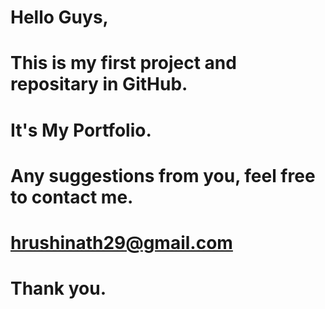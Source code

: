# Hello Guys,
# This is my first project and repositary in GitHub.
# It's My Portfolio.
#  Any suggestions from you, feel free to contact me.
# hrushinath29@gmail.com
# Thank you.
